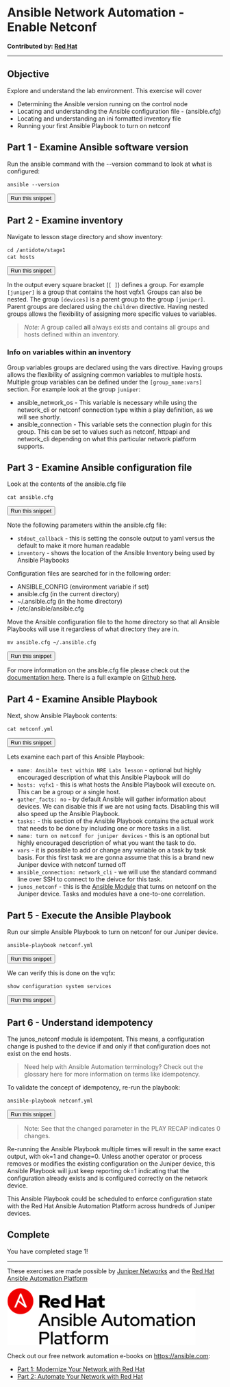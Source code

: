 # Ansible Network Automation - Enable Netconf

**Contributed by: [Red Hat](https://ansible.com)**

---

## Objective

Explore and understand the lab environment. This exercise will cover

- Determining the Ansible version running on the control node
- Locating and understanding the Ansible configuration file - (ansible.cfg)
- Locating and understanding an ini formatted inventory file
- Running your first Ansible Playbook to turn on netconf

## Part 1 - Examine Ansible software version

Run the ansible command with the --version command to look at what is configured:

```
ansible --version
```
<button type="button" class="btn btn-primary btn-sm" onclick="runSnippetInTab('ansible', this)">Run this snippet</button>

## Part 2 - Examine inventory

Navigate to lesson stage directory and show inventory:

```
cd /antidote/stage1
cat hosts
```
<button type="button" class="btn btn-primary btn-sm" onclick="runSnippetInTab('ansible', this)">Run this snippet</button>

In the output every square bracket (`[ ]`) defines a group. For example `[juniper]` is a group that contains the host vqfx1. Groups can also be nested. The group `[devices]` is a parent group to the group `[juniper]`.  Parent groups are declared using the `children` directive. Having nested groups allows the flexibility of assigning more specific values to variables.

> *Note:* A group called **all** always exists and contains all groups and hosts defined within an inventory.

### Info on variables within an inventory

Group variables groups are declared using the vars directive. Having groups allows the flexibility of assigning common variables to multiple hosts. Multiple group variables can be defined under the `[group_name:vars]` section. For example look at the group `juniper`:

- ansible_network_os - This variable is necessary while using the network_cli or netconf connection type within a play definition, as we will see shortly.
- ansible_connection - This variable sets the connection plugin for this group. This can be set to values such as netconf, httpapi and network_cli depending on what this particular network platform supports.

## Part 3 - Examine Ansible configuration file

Look at the contents of the ansible.cfg file

```
cat ansible.cfg
```
<button type="button" class="btn btn-primary btn-sm" onclick="runSnippetInTab('ansible', this)">Run this snippet</button>

Note the following parameters within the ansible.cfg file:

- `stdout_callback` - this is setting the console output to yaml versus the default to make it more human readable
- `inventory` - shows the location of the Ansible Inventory being used by Ansible Playbooks

Configuration files are searched for in the following order:

- ANSIBLE_CONFIG (environment variable if set)
- ansible.cfg (in the current directory)
- ~/.ansible.cfg (in the home directory)
- /etc/ansible/ansible.cfg

Move the Ansible configuration file to the home directory so that all Ansible Playbooks will use it regardless of what directory they are in.

```
mv ansible.cfg ~/.ansible.cfg
```
<button type="button" class="btn btn-primary btn-sm" onclick="runSnippetInTab('ansible', this)">Run this snippet</button>

For more information on the ansible.cfg file please check out the [documentation here](https://docs.ansible.com/ansible/latest/installation_guide/intro_configuration.html).  There is a full example on [Github here](https://github.com/ansible/ansible/blob/devel/examples/ansible.cfg).

## Part 4 - Examine Ansible Playbook

Next, show Ansible Playbook contents:

```
cat netconf.yml
```
<button type="button" class="btn btn-primary btn-sm" onclick="runSnippetInTab('ansible', this)">Run this snippet</button>

Lets examine each part of this Ansible Playbook:

- `name: Ansible test within NRE Labs lesson` - optional but highly encouraged description of what this Ansible Playbook will do
- `hosts: vqfx1` - this is what hosts the Ansible Playbook will execute on.  This can be a group or a single host.
- `gather_facts: no` - by default Ansible will gather information about devices.  We can disable this if we are not using facts.  Disabling this will also speed up the Ansible Playbook.
- `tasks:` - this section of the Ansible Playbook contains the actual work that needs to be done by including one or more tasks in a list.
- `name: turn on netconf for juniper devices` - this is an optional but highly encouraged description of what you want the task to do.
- `vars` - it is possible to add or change any variable on a task by task basis.  For this first task we are gonna assume that this is a brand new Juniper device with netconf turned off
- `ansible_connection: network_cli` - we will use the standard command line over SSH to connect to the deivce for this task.
- `junos_netconf` - this is the [Ansible Module](https://docs.ansible.com/ansible/latest/modules/junos_netconf_module.html) that turns on netconf on the Juniper device.  Tasks and modules have a one-to-one correlation.


## Part 5 - Execute the Ansible Playbook

Run our simple Ansible Playbook to turn on netconf for our Juniper device.

```
ansible-playbook netconf.yml
```
<button type="button" class="btn btn-primary btn-sm" onclick="runSnippetInTab('ansible', this)">Run this snippet</button>

We can verify this is done on the vqfx:

```
show configuration system services
```
<button type="button" class="btn btn-primary btn-sm" onclick="runSnippetInTab('vqfx1', this)">Run this snippet</button>

## Part 6 - Understand idempotency

The junos_netconf module is idempotent. This means, a configuration change is pushed to the device if and only if that configuration does not exist on the end hosts.

> Need help with Ansible Automation terminology? Check out the glossary here for more information on terms like idempotency.

To validate the concept of idempotency, re-run the playbook:

```
ansible-playbook netconf.yml
```
<button type="button" class="btn btn-primary btn-sm" onclick="runSnippetInTab('vqfx1', this)">Run this snippet</button>

> Note: See that the changed parameter in the PLAY RECAP indicates 0 changes.

Re-running the Ansible Playbook multiple times will result in the same exact output, with ok=1 and change=0. Unless another operator or process removes or modifies the existing configuration on the Juniper device, this Ansible Playbook will just keep reporting ok=1 indicating that the configuration already exists and is configured correctly on the network device.

This Ansible Playbook could be scheduled to enforce configuration state with the Red Hat Ansible Automation Platform across hundreds of Juniper devices.

## Complete

You have completed stage 1!

---

These exercises are made possible by [Juniper Networks](https://juniper.net) and the [Red Hat Ansible Automation Platform](https://www.ansible.com/products/automation-platform)

![red hat ansible automation platform logo](rh-ansible-platform.png)

Check out our free network automation e-books on https://ansible.com:
- [Part 1: Modernize Your Network with Red Hat](https://www.ansible.com/resources/ebooks/network-automation-for-everyone)
- [Part 2: Automate Your Network with Red Hat](https://www.ansible.com/resources/ebooks/automate-your-network)
